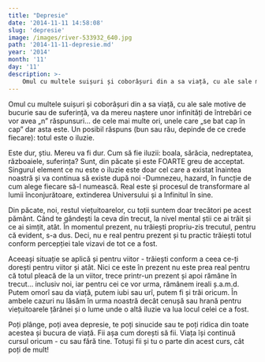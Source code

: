 ```yaml
---
title: "Depresie"
date: '2014-11-11 14:58:08'
slug: 'depresie'
image: /images/river-533932_640.jpg
path: '2014-11-11-depresie.md'
year: '2014'
month: '11'
day: '11'
description: >-
    Omul cu multele suișuri și coborâșuri din a sa viață, cu ale sale motive de bucurie sau de suferință, va da mereu naștere unor infinități de întrebări ce vor avea „n”  răspunsuri... de cele mai multe 
---
```

<div class="kg-card-markdown"><p>Omul cu multele suișuri și coborâșuri din a sa viață, cu ale sale motive de bucurie sau de suferință, va da mereu naștere unor infinități de întrebări ce vor avea „n”  răspunsuri... de cele mai multe ori, unele care „se bat cap în cap” dar asta este. Un posibil răspuns (bun sau rău, depinde de ce crede fiecare): totul este o iluzie.</p>
<p>Este dur, știu. Mereu va fi dur. Cum să fie iluzii: boala, sărăcia, nedreptatea, războaiele, suferința? Sunt, din păcate și este FOARTE greu de acceptat. Singurul element ce nu este o iluzie este doar cel care a existat înaintea noastră și va continua să existe după noi -Dumnezeu, hazard, în funcție de cum alege fiecare să-l numească. Real este și procesul de transformare al lumii înconjurătoare, extinderea Universului și a Infinitul în sine.</p>
<p>Din păcate, noi, restul viețuitoarelor, cu toții suntem doar trecători pe acest pământ. Când te gândești la ceva din trecut, la nivel mental știi ce ai trăit și ce ai simțit, atât. În momentul prezent, nu trăiești propriu-zis trecutul, pentru că evident, s-a dus. Deci, nu e real pentru prezent și tu practic trăiești totul conform percepției tale vizavi de tot ce a fost.</p>
<p>Aceeași situație se aplică și pentru viitor - trăiești conform a ceea ce-ți dorești pentru viitor și atât. Nici ce este în prezent nu este prea real pentru că totul pleacă de la un viitor, trece printr-un prezent și apoi rămâne în trecut... inclusiv noi, iar pentru cei ce vor urma, rămânem ireali ș.a.m.d. Putem omorî sau da viață, putem iubi sau urî, putem fi și trăi oricum. În ambele cazuri nu lăsăm în urma noastră decât cenușă sau hrană pentru viețuitoarele țărânei și o lume unde o altă iluzie va lua locul celei ce a fost.</p>
<p>Poți plânge, poți avea depresie, te poți sinucide sau te poți ridica din toate acestea și bucura de viață. Fii așa cum dorești să fii. Viața își continuă cursul oricum - cu sau fără tine. Totuși fii și tu o parte din acest curs, cât poți de mult!  </p>
<p> </p>
</div>
    
